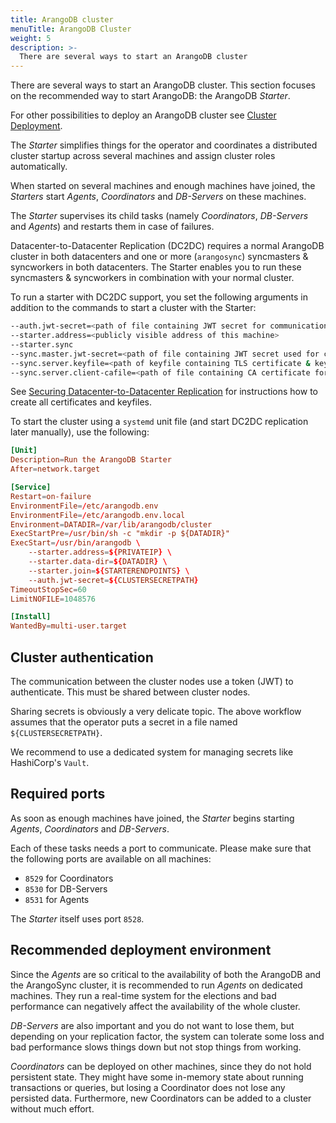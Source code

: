```yaml
---
title: ArangoDB cluster
menuTitle: ArangoDB Cluster
weight: 5
description: >-
  There are several ways to start an ArangoDB cluster
---
```

There are several ways to start an ArangoDB cluster. This section focuses
on the recommended way to start ArangoDB: the ArangoDB _Starter_.

For other possibilities to deploy an ArangoDB cluster see
[Cluster Deployment](../../deployment/cluster/deployment/_index.md).

The _Starter_ simplifies things for the operator and coordinates a distributed
cluster startup across several machines and assign cluster roles automatically.

When started on several machines and enough machines have joined, the _Starters_
start _Agents_, _Coordinators_ and _DB-Servers_ on these machines.

The _Starter_ supervises its child tasks (namely _Coordinators_,
_DB-Servers_ and _Agents_) and restarts them in case of failures.

Datacenter-to-Datacenter Replication (DC2DC) requires a normal ArangoDB cluster in both datacenters
and one or more (`arangosync`) syncmasters & syncworkers in both datacenters.
The Starter enables you to run these syncmasters & syncworkers in combination with your normal
cluster.

To run a starter with DC2DC support, you set the following arguments in addition to the
commands to start a cluster with the Starter:

```bash
--auth.jwt-secret=<path of file containing JWT secret for communication in local cluster>
--starter.address=<publicly visible address of this machine>
--starter.sync
--sync.master.jwt-secret=<path of file containing JWT secret used for communication between local syncmaster & workers>
--sync.server.keyfile=<path of keyfile containing TLS certificate & key for local syncmaster>
--sync.server.client-cafile=<path of file containing CA certificate for syncmaster client authentication>
```

See [Securing Datacenter-to-Datacenter Replication](../security.md)
for instructions how to create all certificates and keyfiles.

To start the cluster using a `systemd` unit file (and start DC2DC replication
later manually), use the following:

```conf
[Unit]
Description=Run the ArangoDB Starter
After=network.target

[Service]
Restart=on-failure
EnvironmentFile=/etc/arangodb.env
EnvironmentFile=/etc/arangodb.env.local
Environment=DATADIR=/var/lib/arangodb/cluster
ExecStartPre=/usr/bin/sh -c "mkdir -p ${DATADIR}"
ExecStart=/usr/bin/arangodb \
    --starter.address=${PRIVATEIP} \
    --starter.data-dir=${DATADIR} \
    --starter.join=${STARTERENDPOINTS} \
    --auth.jwt-secret=${CLUSTERSECRETPATH}
TimeoutStopSec=60
LimitNOFILE=1048576

[Install]
WantedBy=multi-user.target
```

## Cluster authentication

The communication between the cluster nodes use a token (JWT) to authenticate.
This must be shared between cluster nodes.

Sharing secrets is obviously a very delicate topic. The above workflow assumes
that the operator puts a secret in a file named `${CLUSTERSECRETPATH}`.

We recommend to use a dedicated system for managing secrets like HashiCorp's `Vault`.

## Required ports

As soon as enough machines have joined, the _Starter_ begins starting _Agents_,
_Coordinators_ and _DB-Servers_.

Each of these tasks needs a port to communicate. Please make sure that the following
ports are available on all machines:

- `8529` for Coordinators
- `8530` for DB-Servers
- `8531` for Agents

The _Starter_ itself uses port `8528`.

## Recommended deployment environment

Since the _Agents_ are so critical to the availability of both the ArangoDB and
the ArangoSync cluster, it is recommended to run _Agents_ on dedicated machines.
They run a real-time system for the elections and bad performance can negatively
affect the availability of the whole cluster.

_DB-Servers_ are also important and you do not want to lose them, but
depending on your replication factor, the system can tolerate some
loss and bad performance slows things down but not stop things from
working.

_Coordinators_ can be deployed on other machines, since they do not hold
persistent state. They might have some in-memory state about running
transactions or queries, but losing a Coordinator does not lose any
persisted data. Furthermore, new Coordinators can be added to a cluster
without much effort.
